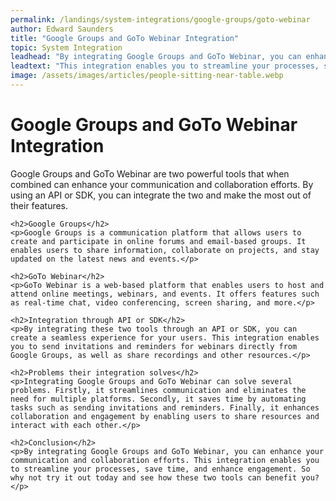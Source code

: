 ```yaml
---
permalink: /landings/system-integrations/google-groups/goto-webinar
author: Edward Saunders
title: "Google Groups and GoTo Webinar Integration"
topic: System Integration
leadhead: "By integrating Google Groups and GoTo Webinar, you can enhance your communication and collaboration efforts"
leadtext: "This integration enables you to streamline your processes, save time, and enhance engagement. So why not try it out today and see how these two tools can benefit you?"
image: /assets/images/articles/people-sitting-near-table.webp
---
```

<div class="arttext">	<h1>Google Groups and GoTo Webinar Integration</h1>
	<p>Google Groups and GoTo Webinar are two powerful tools that when combined can enhance your communication and collaboration efforts. By using an API or SDK, you can integrate the two and make the most out of their features.</p>

	<h2>Google Groups</h2>
	<p>Google Groups is a communication platform that allows users to create and participate in online forums and email-based groups. It enables users to share information, collaborate on projects, and stay updated on the latest news and events.</p>

	<h2>GoTo Webinar</h2>
	<p>GoTo Webinar is a web-based platform that enables users to host and attend online meetings, webinars, and events. It offers features such as real-time chat, video conferencing, screen sharing, and more.</p>

	<h2>Integration through API or SDK</h2>
	<p>By integrating these two tools through an API or SDK, you can create a seamless experience for your users. This integration enables you to send invitations and reminders for webinars directly from Google Groups, as well as share recordings and other resources.</p>

	<h2>Problems their integration solves</h2>
	<p>Integrating Google Groups and GoTo Webinar can solve several problems. Firstly, it streamlines communication and eliminates the need for multiple platforms. Secondly, it saves time by automating tasks such as sending invitations and reminders. Finally, it enhances collaboration and engagement by enabling users to share resources and interact with each other.</p>

	<h2>Conclusion</h2>
	<p>By integrating Google Groups and GoTo Webinar, you can enhance your communication and collaboration efforts. This integration enables you to streamline your processes, save time, and enhance engagement. So why not try it out today and see how these two tools can benefit you?</p>
</div>